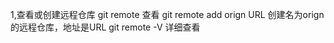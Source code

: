1,查看或创建远程仓库
   git remote 查看
   git remote add orign URL  创建名为orign的远程仓库，地址是URL
   git remote -V 详细查看
